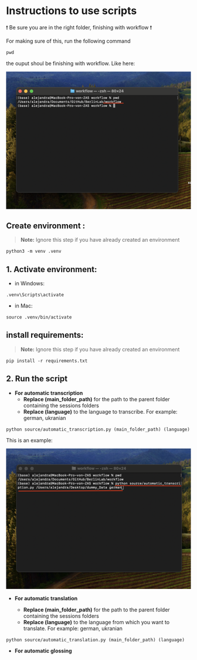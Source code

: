 # Instructions to use scripts

:exclamation: Be sure you are in the right folder, finishing with workflow :exclamation:

For making sure of this, run the following command

```
pwd
```

the ouput shoul be finishing with workflow. Like here:

![path](images/workflow_path.png "path")


## Create environment :

> <strong>Note:</strong> Ignore this step if you have already created an environment

```
python3 -m venv .venv
```
	
## 1. Activate environment:

- in Windows:

```
.venv\Scripts\activate
```

- in Mac:

```
source .venv/bin/activate
```

##  install requirements:

> **Note:** Ignore this step if you have already created an environment

```
pip install -r requirements.txt
```

## 2. Run the script

- **For automatic transcription**
    - **Replace (main\_folder\_path)** for the path to the parent folder containing the sessions folders
    - **Replace (language)** to the language to transcribe. For example: german, ukranian

```
python source/automatic_transcription.py (main_folder_path) (language)
```

This is an example:

![path](images/transcription_example.png "path")


- **For automatic translation**


    - **Replace (main\_folder\_path)** for the path to the parent folder containing the sessions folders
    - **Replace (language)** to the language from which you want to translate. For example: german, ukranian

```
python source/automatic_translation.py (main_folder_path) (language)
```

- **For automatic glossing**